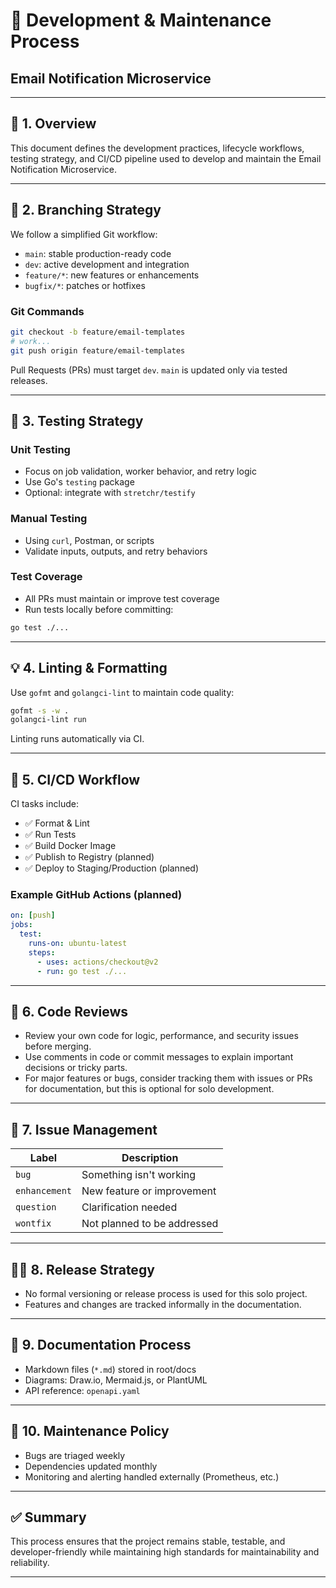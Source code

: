# 🔄 Development & Maintenance Process
## Email Notification Microservice

---

## 📌 1. Overview

This document defines the development practices, lifecycle workflows, testing strategy, and CI/CD pipeline used to develop and maintain the Email Notification Microservice.

---

## 🔁 2. Branching Strategy

We follow a simplified Git workflow:

- `main`: stable production-ready code
- `dev`: active development and integration
- `feature/*`: new features or enhancements
- `bugfix/*`: patches or hotfixes

### Git Commands

```bash
git checkout -b feature/email-templates
# work...
git push origin feature/email-templates
```

Pull Requests (PRs) must target `dev`. `main` is updated only via tested releases.

---

## 🧪 3. Testing Strategy

### Unit Testing

- Focus on job validation, worker behavior, and retry logic
- Use Go's `testing` package
- Optional: integrate with `stretchr/testify`

### Manual Testing

- Using `curl`, Postman, or scripts
- Validate inputs, outputs, and retry behaviors

### Test Coverage

- All PRs must maintain or improve test coverage
- Run tests locally before committing:
```bash
go test ./...
```

---

## 💡 4. Linting & Formatting

Use `gofmt` and `golangci-lint` to maintain code quality:

```bash
gofmt -s -w .
golangci-lint run
```

Linting runs automatically via CI.

---

## 🚦 5. CI/CD Workflow

CI tasks include:

- ✅ Format & Lint
- ✅ Run Tests
- ✅ Build Docker Image
- ✅ Publish to Registry (planned)
- ✅ Deploy to Staging/Production (planned)

### Example GitHub Actions (planned)

```yaml
on: [push]
jobs:
  test:
    runs-on: ubuntu-latest
    steps:
      - uses: actions/checkout@v2
      - run: go test ./...
```

---

## 🧹 6. Code Reviews

- Review your own code for logic, performance, and security issues before merging.
- Use comments in code or commit messages to explain important decisions or tricky parts.
- For major features or bugs, consider tracking them with issues or PRs for documentation, but this is optional for solo development.

---

## 🧰 7. Issue Management

| Label        | Description                  |
|--------------|------------------------------|
| `bug`        | Something isn't working       |
| `enhancement`| New feature or improvement    |
| `question`   | Clarification needed          |
| `wontfix`    | Not planned to be addressed   |

---

## 🧑‍💻 8. Release Strategy

- No formal versioning or release process is used for this solo project.
- Features and changes are tracked informally in the documentation.

---

## 📎 9. Documentation Process

- Markdown files (`*.md`) stored in root/docs
- Diagrams: Draw.io, Mermaid.js, or PlantUML
- API reference: `openapi.yaml`

---

## 🧪 10. Maintenance Policy

- Bugs are triaged weekly
- Dependencies updated monthly
- Monitoring and alerting handled externally (Prometheus, etc.)

---

## ✅ Summary

This process ensures that the project remains stable, testable, and developer-friendly while maintaining high standards for maintainability and reliability.

---
